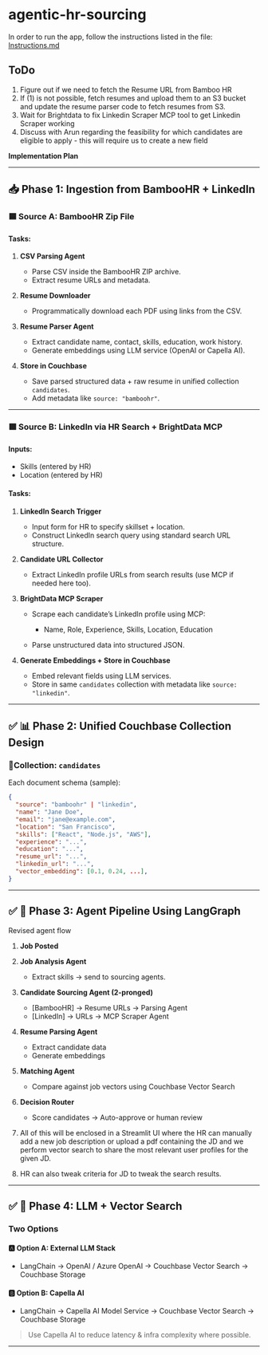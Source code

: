 # agentic-hr-sourcing

In order to run the app, follow the instructions listed in the file: [Instructions.md](https://github.com/shivay-couchbase/agentic-hr-sourcing/blob/main/implementation.md)


## ToDo 
1. Figure out if we need to fetch the Resume URL from Bamboo HR
2. If (1) is not possible, fetch resumes and upload them to an S3 bucket and update the resume parser code to fetch resumes from S3.
3. Wait for Brightdata to fix Linkedin Scraper MCP tool to get Linkedin Scraper working
4. Discuss with Arun regarding the feasibility for which candidates are eligible to apply - this will require us to create a new field

 **Implementation Plan**
 
---

## **📥 Phase 1: Ingestion from BambooHR + LinkedIn**

### 🟦 **Source A: BambooHR Zip File**

#### Tasks:

1. **CSV Parsing Agent**

   * Parse CSV inside the BambooHR ZIP archive.
   * Extract resume URLs and metadata.
2. **Resume Downloader**

   * Programmatically download each PDF using links from the CSV.
3. **Resume Parser Agent**

   * Extract candidate name, contact, skills, education, work history.
   * Generate embeddings using LLM service (OpenAI or Capella AI).
4. **Store in Couchbase**

   * Save parsed structured data + raw resume in unified collection `candidates`.
   * Add metadata like `source: "bamboohr"`.

---

### 🟩 **Source B: LinkedIn via HR Search + BrightData MCP**

#### Inputs:

* Skills (entered by HR)
* Location (entered by HR)

#### Tasks:

1. **LinkedIn Search Trigger**

   * Input form for HR to specify skillset + location.
   * Construct LinkedIn search query using standard search URL structure.
2. **Candidate URL Collector**

   * Extract LinkedIn profile URLs from search results (use MCP if needed here too).
3. **BrightData MCP Scraper**

   * Scrape each candidate’s LinkedIn profile using MCP:

     * Name, Role, Experience, Skills, Location, Education
   * Parse unstructured data into structured JSON.
4. **Generate Embeddings + Store in Couchbase**

   * Embed relevant fields using LLM services.
   * Store in same `candidates` collection with metadata like `source: "linkedin"`.

---

## ✅ **📊 Phase 2: Unified Couchbase Collection Design**

### 🔸Collection: `candidates`

Each document schema (sample):

```json
{
  "source": "bamboohr" | "linkedin",
  "name": "Jane Doe",
  "email": "jane@example.com",
  "location": "San Francisco",
  "skills": ["React", "Node.js", "AWS"],
  "experience": "...",
  "education": "...",
  "resume_url": "...",
  "linkedin_url": "...",
  "vector_embedding": [0.1, 0.24, ...],
}
```
---

## ✅ **🔁 Phase 3: Agent Pipeline Using LangGraph**

Revised agent flow

1. **Job Posted**
2. **Job Analysis Agent**

   * Extract skills → send to sourcing agents.
3. **Candidate Sourcing Agent (2-pronged)**

   * \[BambooHR] → Resume URLs → Parsing Agent
   * \[LinkedIn] → URLs → MCP Scraper Agent
4. **Resume Parsing Agent**

   * Extract candidate data
   * Generate embeddings
5. **Matching Agent**

   * Compare against job vectors using Couchbase Vector Search
6. **Decision Router**

   * Score candidates → Auto-approve or human review

7. All of this will be enclosed in a Streamlit UI where the HR can manually add a new job description or upload a pdf containing the JD and we perform vector search to share the most relevant user profiles for the given JD.

8. HR can also tweak criteria for JD to tweak the search results. 

---

## ✅ **🧠 Phase 4: LLM + Vector Search**

### Two Options 

#### 🅰️ Option A: External LLM Stack

* LangChain → OpenAI / Azure OpenAI → Couchbase Vector Search → Couchbase Storage

#### 🅱️ Option B: Capella AI

* LangChain → Capella AI Model Service → Couchbase Vector Search → Couchbase Storage

> Use Capella AI to reduce latency & infra complexity where possible.

---
